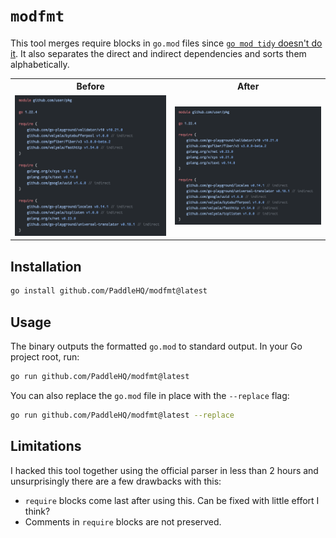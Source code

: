 # `modfmt`

This tool merges require blocks in `go.mod` files since [`go mod tidy` doesn't do it](https://github.com/golang/go/issues/56471). It also separates the direct 
and indirect dependencies and sorts them alphabetically.

<table>
<tr>
    <th> Before </th>
    <th> After </th>
</tr>
<tr>
    <td><img src="docs/before.png"/></td>
    <td><img src="docs/after.png"/></td>
</tr>
</table>

## Installation
```sh
go install github.com/PaddleHQ/modfmt@latest
```

## Usage
The binary outputs the formatted `go.mod` to standard output. In your Go project root, run:
```sh
go run github.com/PaddleHQ/modfmt@latest
```

You can also replace the `go.mod` file in place with the `--replace` flag:
```sh
go run github.com/PaddleHQ/modfmt@latest --replace
```


## Limitations

I hacked this tool together using the official parser in less than 2 hours and unsurprisingly there are a few drawbacks with this:

- `require` blocks come last after using this. Can be fixed with little effort I think?
- Comments in `require` blocks are not preserved.

